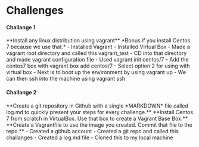 <h1>Challenges</h1>
<h4>Challange 1 </h4>
**Install any linux distribution using vagrant**
*Bonus if you install Centos 7 because we use that.*
- Installed Vagrant
- Installed Virtual Box
- Made a vagrant root directory and called this vagrant_test
- CD into that directory and made vagrant configuration file
	- Used vagrant init centos/7
- Add the centos7 box with vagrant box add centos/7 
	- Select option 2 for using with virtual box
- Next is to boot up the environment by using vagrant up
- We can then ssh into the machine using vagrant ssh
<h4>Challange 2 </h4>
**Create a git repository in Github with a single *MARKDOWN* file called log.md to quickly present your steps for every challenge.**
**Install Centos 7 from scratch in VirtualBox. Use that box to create a Vagrant Base Box.**
**Create a Vagrantfile to use the image you created. Commit that file to the repo.**
- Created a github account
- Created a git repo and called this challanges
- Created a log.md file
- Cloned this to my local machine



